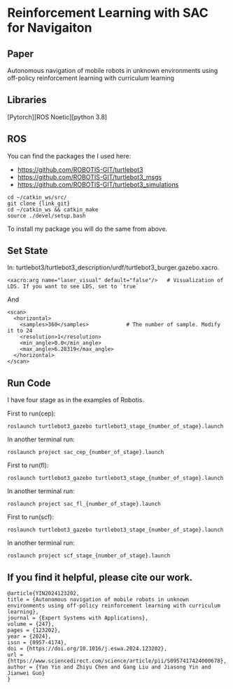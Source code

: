 # Reinforcement Learning with SAC for Navigaiton


## Paper
Autonomous navigation of mobile robots in unknown environments using off-policy reinforcement learning with curriculum learning


## Libraries

[Pytorch][ROS Noetic][python 3.8]

## ROS 
You can find the packages the I used here:
- https://github.com/ROBOTIS-GIT/turtlebot3
- https://github.com/ROBOTIS-GIT/turtlebot3_msgs
- https://github.com/ROBOTIS-GIT/turtlebot3_simulations

```
cd ~/catkin_ws/src/
git clone {link_git}
cd ~/catkin_ws && catkin_make
source ./devel/setup.bash
```

To install my package you will do the same from above.

## Set State

In: turtlebot3/turtlebot3_description/urdf/turtlebot3_burger.gazebo.xacro.

```
<xacro:arg name="laser_visual" default="false"/>   # Visualization of LDS. If you want to see LDS, set to `true`
```
And
```
<scan>
  <horizontal>
    <samples>360</samples>            # The number of sample. Modify it to 24
    <resolution>1</resolution>
    <min_angle>0.0</min_angle>
    <max_angle>6.28319</max_angle>
  </horizontal>
</scan>
```

## Run Code
I have four stage as in the examples of Robotis.

First to run(cep):
```
roslaunch turtlebot3_gazebo turtlebot3_stage_{number_of_stage}.launch
```
In another terminal run:
```
roslaunch project sac_cep_{number_of_stage}.launch
```

First to run(fl):
```
roslaunch turtlebot3_gazebo turtlebot3_stage_{number_of_stage}.launch
```
In another terminal run:
```
roslaunch project sac_fl_{number_of_stage}.launch
```

First to run(scf):
```
roslaunch turtlebot3_gazebo turtlebot3_stage_{number_of_stage}.launch
```
In another terminal run:
```
roslaunch project scf_stage_{number_of_stage}.launch
```

## If you find it helpful, please cite our work.
```
@article{YIN2024123202,
title = {Autonomous navigation of mobile robots in unknown environments using off-policy reinforcement learning with curriculum learning},
journal = {Expert Systems with Applications},
volume = {247},
pages = {123202},
year = {2024},
issn = {0957-4174},
doi = {https://doi.org/10.1016/j.eswa.2024.123202},
url = {https://www.sciencedirect.com/science/article/pii/S0957417424000678},
author = {Yan Yin and Zhiyu Chen and Gang Liu and Jiasong Yin and Jianwei Guo}
}
```
